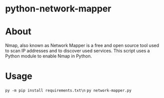 # python-network-mapper
# About
Nmap, also known as Network Mapper is a free and open source tool used to scan IP addresses and to discover used services.
This script uses a Python module to enable Nmap in Python.

# Usage
``py -m pip install requirements.txt\n``
``py network-mapper.py``
